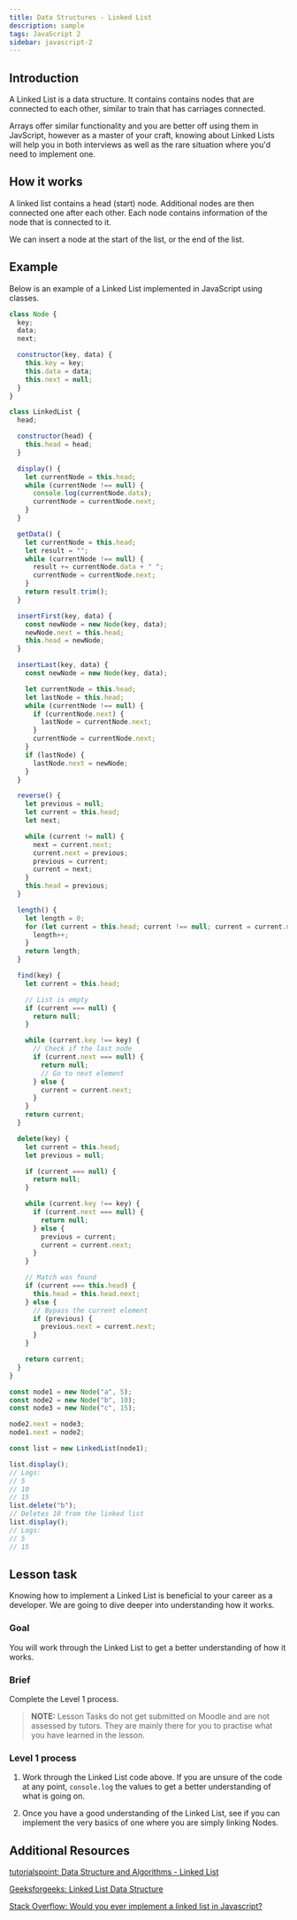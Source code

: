 ```yaml
---
title: Data Structures - Linked List
description: sample
tags: JavaScript 2
sidebar: javascript-2
---
```


## Introduction

A Linked List is a data structure. It contains contains nodes that are connected to each other, similar to train that has carriages connected.

Arrays offer similar functionality and you are better off using them in JavScript, however as a master of your craft, knowing about Linked Lists will help you in both interviews as well as the rare situation where you'd need to implement one.

## How it works

A linked list contains a head (start) node. Additional nodes are then connected one after each other. Each node contains information of the node that is connected to it.

We can insert a node at the start of the list, or the end of the list.

## Example

Below is an example of a Linked List implemented in JavaScript using classes.

```js
class Node {
  key;
  data;
  next;

  constructor(key, data) {
    this.key = key;
    this.data = data;
    this.next = null;
  }
}

class LinkedList {
  head;

  constructor(head) {
    this.head = head;
  }

  display() {
    let currentNode = this.head;
    while (currentNode !== null) {
      console.log(currentNode.data);
      currentNode = currentNode.next;
    }
  }

  getData() {
    let currentNode = this.head;
    let result = "";
    while (currentNode !== null) {
      result += currentNode.data + " ";
      currentNode = currentNode.next;
    }
    return result.trim();
  }

  insertFirst(key, data) {
    const newNode = new Node(key, data);
    newNode.next = this.head;
    this.head = newNode;
  }

  insertLast(key, data) {
    const newNode = new Node(key, data);

    let currentNode = this.head;
    let lastNode = this.head;
    while (currentNode !== null) {
      if (currentNode.next) {
        lastNode = currentNode.next;
      }
      currentNode = currentNode.next;
    }
    if (lastNode) {
      lastNode.next = newNode;
    }
  }

  reverse() {
    let previous = null;
    let current = this.head;
    let next;

    while (current != null) {
      next = current.next;
      current.next = previous;
      previous = current;
      current = next;
    }
    this.head = previous;
  }

  length() {
    let length = 0;
    for (let current = this.head; current !== null; current = current.next) {
      length++;
    }
    return length;
  }

  find(key) {
    let current = this.head;

    // List is empty
    if (current === null) {
      return null;
    }

    while (current.key !== key) {
      // Check if the last node
      if (current.next === null) {
        return null;
        // Go to next element
      } else {
        current = current.next;
      }
    }
    return current;
  }

  delete(key) {
    let current = this.head;
    let previous = null;

    if (current === null) {
      return null;
    }

    while (current.key !== key) {
      if (current.next === null) {
        return null;
      } else {
        previous = current;
        current = current.next;
      }
    }

    // Match was found
    if (current === this.head) {
      this.head = this.head.next;
    } else {
      // Bypass the current element
      if (previous) {
        previous.next = current.next;
      }
    }

    return current;
  }
}

const node1 = new Node("a", 5);
const node2 = new Node("b", 10);
const node3 = new Node("c", 15);

node2.next = node3;
node1.next = node2;

const list = new LinkedList(node1);

list.display();
// Logs:
// 5
// 10
// 15
list.delete("b");
// Deletes 10 from the linked list
list.display();
// Logs:
// 5
// 15
```

## Lesson task

Knowing how to implement a Linked List is beneficial to your career as a developer. We are going to dive deeper into understanding how it works.

### Goal

You will work through the Linked List to get a better understanding of how it works.

### Brief

Complete the Level 1 process.

> <b>NOTE:</b> Lesson Tasks do not get submitted on Moodle and are not assessed by tutors. They are mainly there for you to practise what you have learned in the lesson.

### Level 1 process

1. Work through the Linked List code above. If you are unsure of the code at any point, `console.log` the values to get a better understanding of what is going on.

2. Once you have a good understanding of the Linked List, see if you can implement the very basics of one where you are simply linking Nodes.

## Additional Resources

[tutorialspoint: Data Structure and Algorithms - Linked List](https://www.tutorialspoint.com/data_structures_algorithms/linked_list_algorithms.htm)

[Geeksforgeeks: Linked List Data Structure](https://www.geeksforgeeks.org/data-structures/linked-list/)

[Stack Overflow: Would you ever implement a linked list in Javascript?](https://stackoverflow.com/questions/30949981/would-you-ever-implement-a-linked-list-in-javascript#:~:text=There%20are%20reasons%20to%20use,keep%20track%20of%20their%20indexes.)
